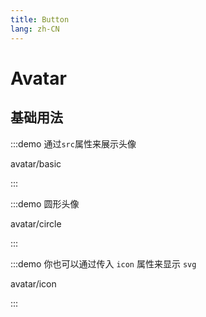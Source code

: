 ```yaml
---
title: Button
lang: zh-CN
---
```


# Avatar

<script setup>
const demos = import.meta.globEager('../../../demos/bole-design/avatar/*/*.vue')
</script>

## 基础用法

:::demo 通过`src`属性来展示头像

avatar/basic

:::

:::demo 圆形头像

avatar/circle

:::

:::demo 你也可以通过传入 `icon` 属性来显示 `svg`

avatar/icon

:::
